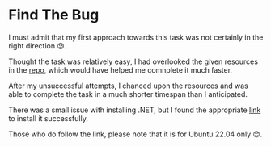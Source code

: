 # Find The Bug
I must admit that my first approach towards this task was not certainly in the right direction :sweat:.


Thought the task was relatively easy, I had overlooked the given resources in the [repo](https://github.com/amfoss/tasks/tree/main/task-05), which would have helped me comnplete it much faster.


After my unsuccessful attempts, I chanced upon the resources and was able to complete the task in a much shorter timespan than I anticipated.


There was a small issue with installing .NET, but I found the appropriate [link](https://learn.microsoft.com/en-gb/dotnet/core/install/linux-ubuntu-2204) to install it successfully.


Those who do follow the link, please note that it is for Ubuntu 22.04 only :blush:.

